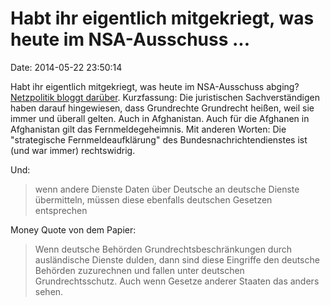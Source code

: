 Habt ihr eigentlich mitgekriegt, was heute im NSA-Ausschuss \...
================================================================

Date: 2014-05-22 23:50:14

Habt ihr eigentlich mitgekriegt, was heute im NSA-Ausschuss abging?
[Netzpolitik bloggt
darüber](https://netzpolitik.org/2014/live-blog-erste-oeffentliche-sitzung-des-nsa-untersuchungsausschusses/).
Kurzfassung: Die juristischen Sachverständigen haben darauf hingewiesen,
dass Grundrechte Grundrecht heißen, weil sie immer und überall gelten.
Auch in Afghanistan. Auch für die Afghanen in Afghanistan gilt das
Fernmeldegeheimnis. Mit anderen Worten: Die \"strategische
Fernmeldeaufklärung\" des Bundesnachrichtendienstes ist (und war immer)
rechtswidrig.

Und:

> wenn andere Dienste Daten über Deutsche an deutsche Dienste
> übermitteln, müssen diese ebenfalls deutschen Gesetzen entsprechen

Money Quote von dem Papier:

> Wenn deutsche Behörden Grundrechtsbeschränkungen durch ausländische
> Dienste dulden, dann sind diese Eingriffe den deutsche Behörden
> zuzurechnen und fallen unter deutschen Grundrechtsschutz. Auch wenn
> Gesetze anderer Staaten das anders sehen.

